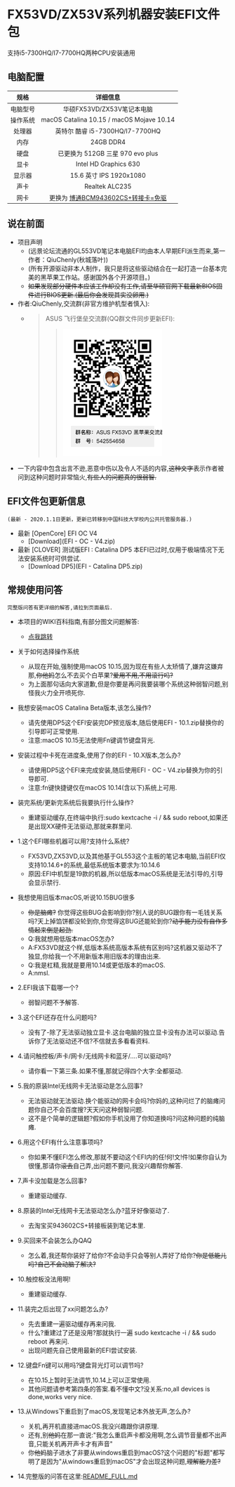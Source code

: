 # FX53VD/ZX53V系列机器安装EFI文件包
支持i5-7300HQ/I7-7700HQ两种CPU安装通用

## 电脑配置
|规格 | 详细信息|
|:-: | :-:|
|电脑型号|华硕FX53VD/ZX53V笔记本电脑|
|操作系统|macOS Catalina 10.15 / macOS Mojave 10.14|
|处理器|英特尔 酷睿 i5-7300HQ/I7-7700HQ|
|内存|24GB DDR4|
|硬盘|已更换为 512GB 三星 970 evo plus|
|显卡|Intel HD Graphics 630|
|显示器|15.6 英寸 IPS 1920x1080|
|声卡| Realtek ALC235|
|网卡|更换为 [博通BCM943602CS+转接卡=免驱]()|

## 说在前面
- 项目声明
    - (远景论坛流通的GL553VD笔记本电脑EFI均由本人早期EFI派生而来,第一作者：QiuChenly(秋城落叶))
    - (所有开源驱动非本人制作，我只是将这些驱动结合在一起打造一台基本完美的黑苹果工作站。感谢国外各个开源项目。)
    - ~~如果发现部分硬件本应该工作却没有工作,请至华硕官网下载最新BIOS固件进行BIOS更新.(最后你会发现其实没️卵用.)~~
- 作者:QiuChenly,交流群(非官方维护机型者慎入):
    -   > ASUS 飞行堡垒交流群(QQ群文件同步更新EFI):
        >> ![QQ群二维码](/FX53VD_FX63V_ZX53V/macOS10.12_perfect_efi/QQ.jpg)
- 一下内容中包含出言不逊,恶意中伤以及令人不适的内容,~~这种文字~~表示作者被问到这种问题时非常恼火,~~有些人的问题真的很弱智.~~

## EFI文件包更新信息
    (最新 - 2020.1.1日更新，更新已转移到中国科技大学校内公共托管服务器.)
- 最新 [OpenCore] EFI OC V4
  - [Download](EFI - OC - V4.zip)
- 最新 [CLOVER] 测试版EFI : Catalina DP5 本EFI已过时,仅用于极端情况下无法安装系统时可供尝试.
  - [Download DP5](EFI - Catalina DP5.zip)


## 常规使用问答

    完整版问答有更详细的解答,请拉到页面最后.

- 本项目的WIKI百科指南,有部分图文问题解答:
    - [点我跳转](https://git.lug.ustc.edu.cn/QiuChenly/ASUS_FX53VD_10.13.1EFI/wikis/home)

- 关于如何选择操作系统
    - 从现在开始,强制使用macOS 10.15,因为现在有些人太矫情了,嫌弃这嫌弃那,~~你他妈~~怎么不去买个白苹果?~~爱用不用,不用滚行吗?~~
    - 为上面那句话向大家道歉,但是你要是再问我要装哪个系统这种弱智问题,别怪我火力全开喷死你.
- 我想安装macOS Catalina Beta版本,该怎么操作?
    - 请先使用DP5这个EFI安装完DP预览版本,随后使用EFI - 10.1.zip替换你的引导即可正常使用.
    - 注意:macOS 10.15无法使用Fn键调节键盘背光.
- 安装过程中卡死在进度条,使用了你的EFI - 10.X版本,怎么办?
  - 请使用DP5这个EFI来完成安装,随后使用EFI - OC - V4.zip替换为你的引导即可.
  - 注意:fn键快捷键仅在macOS 10.14(含以下)系统上可用.
- 装完系统/更新完系统后我要执行什么操作?
  - 重建驱动缓存,在终端中执行:sudo kextcache -i / && sudo reboot,如果还是出现XX硬件无法驱动,那就来群里问.
- 1.这个EFI哪些机器可以用?支持什么系统?
    - FX53VD,ZX53VD,以及其他基于GL553这个主板的笔记本电脑,当前EFI仅支持10.14.6+的系统,最低系统版本要求为:10.14.6
    - 原因:EFI中机型是19款的机器,所以低版本macOS系统是无法引导的,引导会显示禁行.
- 我想使用旧版本macOS,听说10.15BUG很多
    - ~~你是脑瘫?~~ 你觉得这些BUG会影响到你?别人说的BUG跟你有一毛钱关系吗?天上掉馅饼都没轮到你,你觉得这BUG还能轮到你?~~动手能力没有自作多情起来倒是起劲.~~
    - Q:我就想用低版本macOS怎办?
    - A:FX53VD就这个样,低版本系统高版本系统有区别吗?这机器又驱动不了独显,你给我一个不用新版本用旧版本的理由出来.
    - Q:我是杠精,我就是要用10.14或更低版本的macOS.
    - A:nmsl.

- 2.EFI我该下载哪一个?
    - 弱智问题不予解答.
- 3.这个EFI还存在什么问题吗?
    - 没有了-除了无法驱动独立显卡.这台电脑的独立显卡没有办法可以驱动.告诉你了无法驱动还不信?不信就去多看看资料.
- 4.请问触控板/声卡/网卡/无线网卡和蓝牙/....可以驱动吗?
    - 请你看一下第三条.如果不懂,那就记得四个大字:全都驱动.
- 5.我的原装Intel无线网卡无法驱动是怎么回事?
    - 无法驱动就无法驱动.换个能驱动的网卡会吗?你妈的,这种问烂了的脑瘫问题你自己不会百度搜?天天问这种弱智问题.
    - 这不是个简单的逻辑题?假如你手机没用了你知道换吗?问这种问题的纯脑瘫.
- 6.用这个EFI有什么注意事项吗?
    - 你如果不懂EFI怎么修改,那就不要动这个EFI内的任!何!文!件!如果你自认为很懂,那请你~~滚去~~自己弄,出问题不要问,我没兴趣帮你解答.
- 7.声卡没加载是怎么回事?
    - 重建驱动缓存.
- 8.原装的Intel无线网卡无法驱动怎么办?蓝牙好像驱动了.
    - 去淘宝买943602CS+转接板装到笔记本里.
- 9.买回来不会装怎么办QAQ
    - 怎么着,我还帮你装好了给你?不会动手只会等别人弄好了给你?~~你是低能儿吗?自己不会动脑子解决?~~
- 10.触控板没法用啊!
    - 重建驱动缓存.
- 11.装完之后出现了xx问题怎么办?
    - 先去重建一遍驱动缓存再来问我.
    - 什么?重建过了还是没用?那就执行一遍 sudo kextcache -i / && sudo reboot 再来问.
    - 出现问题先自己使用最新的EFI尝试安装.
- 12.键盘Fn键可以用吗?键盘背光灯可以调节吗?
    - 在10.15上暂时无法调节,10.14上可以正常使用.
    - 其他问题请参考第四条的答案.看不懂中文?没关系:no,all devices is done,works very nice.
- 13.从Windows下重启到了macOS,发现笔记本外放无声,怎么办?
    - 关机,再开机直接进macOS.我没兴趣跟你讲原理.
    - 还有,别~~他妈~~在那一直说:"我怎么重启声卡都没用啊,怎么调节音量都不出声音,只能关机再开声卡才有声音"
    - 你~~他妈~~脑子进水了非要从windows重启到macOS?这个问题的"标题"都写明了是因为"从windows重启到macOS"才会出现这种问题,~~理解能力差?~~
- 14.完整版的问答在这里:[README_FULL.md](README_FULL.md)
